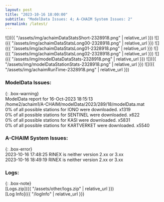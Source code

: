 ```yaml
---
layout: post
title: "2023-10-16 18:00:00"
subtitle: "ModelData Issues: 4; A-CHAIM System Issues: 2"
permalink: /latest/
---
```


![]({{ "/assets/img/achaimDataStatsShort-2328918.png" | relative_url }})
![]({{ "/assets/img/achaimDataStatsLong00-2328918.png" | relative_url }})
![]({{ "/assets/img/achaimDataStatsLong01-2328918.png" | relative_url }})
![]({{ "/assets/img/achaimDataStatsLong02-2328918.png" | relative_url }})
![]({{ "/assets/img/modelDataDataStats-2328918.png" | relative_url }})
![]({{ "/assets/img/modelDataStationStats-2328918.png" | relative_url }})
![]({{ "/assets/img/achaimRunTime-2328918.png" | relative_url }})


### ModelData Issues:  
  
{: .box-warning}  
 ModelData report for 16-Oct-2023 18:15:13   
 /home2/achaim1/A-CHAIM/modelData/2023/289/18/modelData.mat   
 0% of all possible stations for IONO were downloaded. x1319   
 0% of all possible stations for SENTINEL were downloaded. x622   
 0% of all possible stations for KASI were downloaded. x5831   
 0% of all possible stations for KARTVERKET were downloaded. x5540   
  
### A-CHAIM System Issues:  
  
{: .box-error}  
2023-10-16 17:48:25 RINEX is neither version 2.xx or 3.xx  
2023-10-16 18:49:19 RINEX is neither version 2.xx or 3.xx  

### Logs:  
  
{: .box-note}  
[Logs.zip]({{ "/assets/other/logs.zip" | relative_url }})  
[Log Info]({{ "/logInfo" | relative_url }})  
